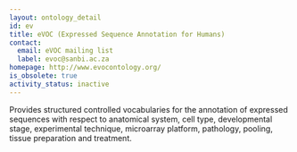```yaml
---
layout: ontology_detail
id: ev
title: eVOC (Expressed Sequence Annotation for Humans)
contact:
  email: eVOC mailing list
  label: evoc@sanbi.ac.za
homepage: http://www.evocontology.org/
is_obsolete: true
activity_status: inactive
---
```


Provides structured controlled vocabularies for the annotation of expressed sequences with respect to anatomical system, cell type, developmental stage, experimental technique, microarray platform, pathology, pooling, tissue preparation and treatment.
